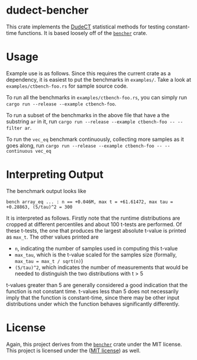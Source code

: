 # dudect-bencher

This crate implements the [DudeCT](https://eprint.iacr.org/2016/1123.pdf) statistical methods for
testing constant-time functions. It is based loosely off of the
[`bencher`](https://github.com/bluss/bencher) crate.

# Usage

Example use is as follows. Since this requires the current crate as a dependency, it is easiest to
put the benchmarks in `examples/`. Take a look at `examples/ctbench-foo.rs` for sample source code.

To run all the benchmarks in `examples/ctbench-foo.rs`, you can simply run `cargo run --release
--example ctbench-foo`.

To run a subset of the benchmarks in the above file that have a the substring `ar` in it, run
`cargo run --release --example ctbench-foo -- --filter ar`.

To run the `vec_eq` benchmark continuously, collecting more samples as it goes along, run `cargo run
--release --example ctbench-foo -- --continuous vec_eq`


# Interpreting Output

The benchmark output looks like

```
bench array_eq ... : n == +0.046M, max t = +61.61472, max tau = +0.28863, (5/tau)^2 = 300
```

It is interpreted as follows. Firstly note that the runtime distributions are cropped at different
percentiles and about 100 t-tests are performed. Of these t-tests, the one that produces the largest
absolute t-value is printed as `max_t`. The other values printed are

 * `n`, indicating the number of samples used in computing this t-value
 * `max_tau`, which is the t-value scaled for the samples size (formally, `max_tau = max_t /
   sqrt(n)`)
 * `(5/tau)^2`, which indicates the number of measurements that would be needed to distinguish the
   two distributions with t > 5

t-values greater than 5 are generally considered a good indication that the function is not constant
time. t-values less than 5 does not necessarily imply that the function is constant-time, since
there may be other input distributions under which the function behaves significantly differently.

# License

Again, this project derives from the [`bencher`](https://github.com/bluss/bencher) crate under the
MIT license. This project is licensed under the ([MIT license](LICENSE-MIT)) as well.
